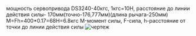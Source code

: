 мощность сервопривода DS3240-40кгс, 1кгс=10Н, расстояние до линии действия силы- 170мм(точно-176,777мм)(длина рычага-250мм)
M=Fh=400*0.17=68Н=6.8кгс 
M-момент силы, F-сила, h-расстояние от точки до линии действия силы
![чертеж](https://github.com/user-attachments/assets/d915abe0-960f-42e1-9dbf-b2c2036715c8)
